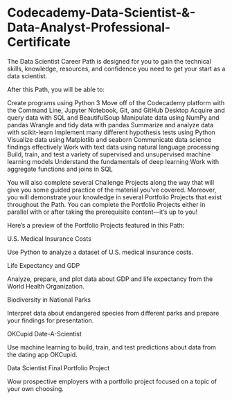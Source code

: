 # Codecademy-Data-Scientist-&-Data-Analyst-Professional-Certificate

The Data Scientist Career Path is designed for you to gain the technical skills, knowledge, resources, and confidence you need to get your start as a data scientist.

After this Path, you will be able to:

Create programs using Python 3
Move off of the Codecademy platform with the Command Line, Jupyter Notebook, Git, and GitHub Desktop
Acquire and query data with SQL and BeautifulSoup
Manipulate data using NumPy and pandas
Wrangle and tidy data with pandas
Summarize and analyze data with scikit-learn
Implement many different hypothesis tests using Python
Visualize data using Matplotlib and seaborn
Communicate data science findings effectively
Work with text data using natural language processing
Build, train, and test a variety of supervised and unsupervised machine learning models
Understand the fundamentals of deep learning
Work with aggregate functions and joins in SQL

You will also complete several Challenge Projects along the way that will give you some guided practice of the material you’ve covered. Moreover, you will demonstrate your knowledge in several Portfolio Projects that exist throughout the Path. You can complete the Portfolio Projects either in parallel with or after taking the prerequisite content—it’s up to you!

Here’s a preview of the Portfolio Projects featured in this Path:

U.S. Medical Insurance Costs

Use Python to analyze a dataset of U.S. medical insurance costs.

Life Expectancy and GDP

Analyze, prepare, and plot data about GDP and life expectancy from the World Health Organization.

Biodiversity in National Parks

Interpret data about endangered species from different parks and prepare your findings for presentation.

OKCupid Date-A-Scientist

Use machine learning to build, train, and test predictions about data from the dating app OKCupid.

Data Scientist Final Portfolio Project

Wow prospective employers with a portfolio project focused on a topic of your own choosing.

